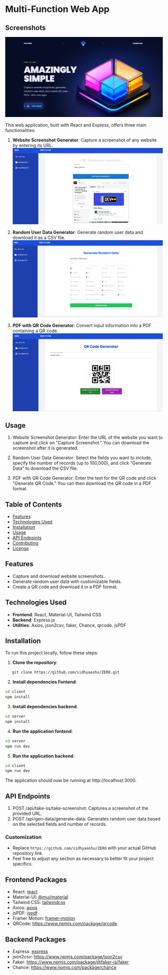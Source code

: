 # Multi-Function Web App
## Screenshots
![Screenshot of landing page](images/ss.png)

This web application, built with React and Express, offers three main functionalities:

1. **Website Screenshot Generator**: Capture a screenshot of any website by entering its URL.
![Screenshot of landing page](images/us.png)

2. **Random User Data Generator**: Generate random user data and download it as a CSV file.
![Screenshot of landing page](images/rd.png)

3. **PDF with QR Code Generator**: Convert input information into a PDF containing a QR code.
![Screenshot of landing page](images/qr.png)



## Usage
1. Website Screenshot Generator: Enter the URL of the website you want to capture and click on "Capture Screenshot." You can download the screenshot after it is generated.

2. Random User Data Generator: Select the fields you want to include, specify the number of records (up to 100,000), and click "Generate Data" to download the CSV file.

3. PDF with QR Code Generator: Enter the text for the QR code and click "Generate QR Code." You can then download the QR code in a PDF format.


## Table of Contents

- [Features](#features)
- [Technologies Used](#technologies-used)
- [Installation](#installation)
- [Usage](#usage)
- [API Endpoints](#api-endpoints)
- [Contributing](#contributing)
- [License](#license)

## Features

- Capture and download website screenshots.
- Generate random user data with customizable fields.
- Create a QR code and download it in a PDF format.

## Technologies Used

- **Frontend**: React, Material-UI, Tailwind CSS
- **Backend**: Express.js
- **Utilities**: Axios, json2csv, faker, Chance, qrcode, jsPDF

## Installation

To run this project locally, follow these steps:

1. **Clone the repository**:

```bash
   git clone https://github.com/sidhyaashu/ZERO.git
```
2. **Install dependencies Fontend**:

```bash
cd client
npm install
```
3. **Install dependencies backend**:

```bash
cd server
npm install
```
4. **Run the application fontend**:

```bash
cd server
npm run dev
```
5. **Run the application backend**:

```bash
cd client
npm run dev
```

The application should now be running at http://localhost:3000.

## API Endpoints
1. POST /api/take-ss/take-screenshot: Captures a screenshot of the provided URL.
2. POST /api/gen-data/generate-data: Generates random user data based on the selected fields and number of records.



### Customization
- Replace `https://github.com/sidhyaashu/ZERO` with your actual GitHub repository link.
- Feel free to adjust any section as necessary to better fit your project specifics.



## Frontend Packages
 - React: [react](https://vitejs.dev/guide/)
 - Material-UI: [@mui/material](https://mui.com/material-ui/)
 - Tailwind CSS: [tailwindcss](https://tailwindcss.com/)
 - Axios: [axios](https://axios-http.com/docs/intro)
 - jsPDF: [jspdf](https://parallax.github.io/jsPDF/docs/jsPDF.html)
 - Framer Motion: [framer-motion](https://www.framer.com/motion/)
 - QRCode: https://www.npmjs.com/package/qrcode

## Backend Packages
 - Express: [express](https://expressjs.com/)
 - json2csv: https://www.npmjs.com/package/json2csv
 - Faker: https://www.npmjs.com/package/@faker-js/faker
 - Chance: https://www.npmjs.com/package/chance